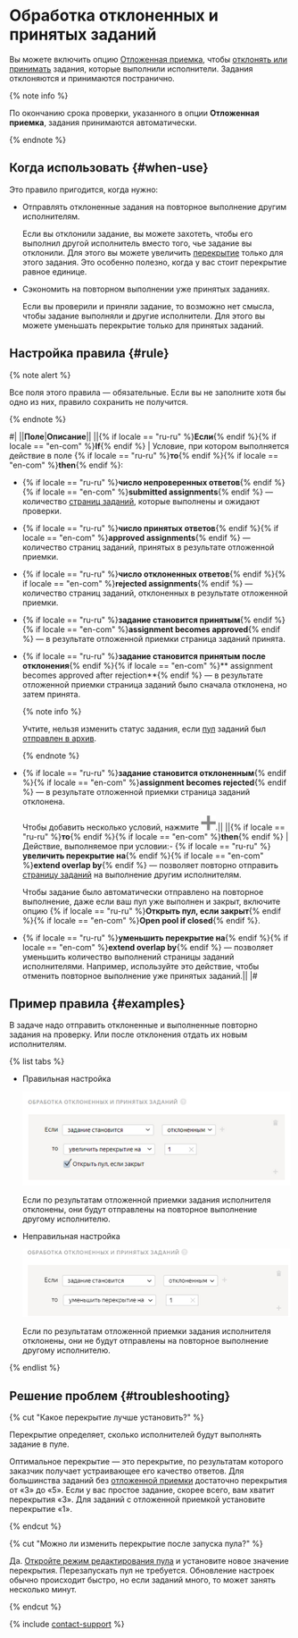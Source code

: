 # Обработка отклоненных и принятых заданий

Вы можете включить опцию [Отложенная приемка](offline-accept.md), чтобы [отклонять или принимать](accept.md) задания, которые выполнили исполнители. Задания отклоняются и принимаются постранично.

{% note info %}

По окончанию срока проверки, указанного в опции **Отложенная приемка**, задания принимаются автоматически.

{% endnote %}

## Когда использовать {#when-use}

Это правило пригодится, когда нужно:

- Отправлять отклоненные задания на повторное выполнение другим исполнителям.

    Если вы отклонили задание, вы можете захотеть, чтобы его выполнил другой исполнитель вместо того, чье задание вы отклонили. Для этого вы можете увеличить [перекрытие](../../glossary.md#overlap) только для этого задания. Это особенно полезно, когда у вас стоит перекрытие равное единице.

- Сэкономить на повторном выполнении уже принятых заданиях.

    Если вы проверили и приняли задание, то возможно нет смысла, чтобы задание выполняли и другие исполнители. Для этого вы можете уменьшать перекрытие только для принятых заданий.

## Настройка правила {#rule}

{% note alert %}

Все поля этого правила — обязательные. Если вы не заполните хотя бы одно из них, правило сохранить не получится.

{% endnote %}

#|
||**Поле**|**Описание**||
||{% if locale == "ru-ru" %}**Если**{% endif %}{% if locale == "en-com" %}**If**{% endif %} | Условие, при котором выполняется действие в поле {% if locale == "ru-ru" %}**то**{% endif %}{% if locale == "en-com" %}**then**{% endif %}:

- {% if locale == "ru-ru" %}**число непроверенных ответов**{% endif %}{% if locale == "en-com" %}**submitted assignments**{% endif %} — количество [страниц заданий](../../glossary.md#task-page), которые выполнены и ожидают проверки.

- {% if locale == "ru-ru" %}**число принятых ответов**{% endif %}{% if locale == "en-com" %}**approved assignments**{% endif %} — количество страниц заданий, принятых в результате отложенной приемки.

- {% if locale == "ru-ru" %}**число отклоненных ответов**{% endif %}{% if locale == "en-com" %}**rejected assignments**{% endif %} — количество страниц заданий, отклоненных в результате отложенной приемки.

- {% if locale == "ru-ru" %}**задание становится принятым**{% endif %}{% if locale == "en-com" %}**assignment becomes approved**{% endif %} — в результате отложенной приемки страница заданий принята.

- {% if locale == "ru-ru" %}**задание становится принятым после отклонения**{% endif %}{% if locale == "en-com" %}** assignment becomes approved after rejection**{% endif %} — в результате отложенной приемки страница заданий было сначала отклонена, но затем принята.

    {% note info %}

    Учтите, нельзя изменить статус задания, если [пул](../../glossary.md#pool) заданий был [отправлен в архив](pool-archive.md).

    {% endnote %}

- {% if locale == "ru-ru" %}**задание становится отклоненным**{% endif %}{% if locale == "en-com" %}**assignment becomes rejected**{% endif %} — в результате отложенной приемки страница заданий отклонена.<br/><br/>Чтобы добавить несколько условий, нажмите ![](../_images/add.svg).||
||{% if locale == "ru-ru" %}**то**{% endif %}{% if locale == "en-com" %}**then**{% endif %} | Действие, выполняемое при условии:- {% if locale == "ru-ru" %}**увеличить перекрытие на**{% endif %}{% if locale == "en-com" %}**extend overlap by**{% endif %} — позволяет повторно отправить [страницу заданий](../../glossary.md#task-page) на выполнение другим исполнителям.

    Чтобы задание было автоматически отправлено на повторное выполнение, даже если ваш пул уже выполнен и закрыт, включите опцию {% if locale == "ru-ru" %}**Открыть пул, если закрыт**{% endif %}{% if locale == "en-com" %}**Open pool if closed**{% endif %}.

- {% if locale == "ru-ru" %}**уменьшить перекрытие на**{% endif %}{% if locale == "en-com" %}**extend overlap by**{% endif %} — позволяет уменьшить количество выполнений страницы заданий исполнителями. Например, используйте это действие, чтобы отменить повторное выполнение уже принятых заданий.||
|#

## Пример правила {#examples}

В задаче надо отправить отклоненные и выполненные повторно задания на проверку. Или после отклонения отдать их новым исполнителям.

{% list tabs %}

- Правильная настройка

  ![](../_images/control-rules/reassessment-after-accepting/qcr-reassessment-after-accepting_example1.png)

  Если по результатам отложенной приемки задания исполнителя отклонены, они будут отправлены на повторное выполнение другому исполнителю.

- Неправильная настройка

  ![](../_images/control-rules/reassessment-after-accepting/qcr-reassessment-after-accepting_example_2.png)

  Если по результатам отложенной приемки задания исполнителя отклонены, они не будут отправлены на повторное выполнение другому исполнителю.

{% endlist %}

## Решение проблем {#troubleshooting}

{% cut "Какое перекрытие лучше установить?" %}

Перекрытие определяет, сколько исполнителей будут выполнять задание в пуле.

Оптимальное перекрытие — это перекрытие, по результатам которого заказчик получает устраивающее его качество ответов. Для большинства заданий без [отложенной приемки](../../glossary.md#left-off-acceptance) достаточно перекрытия от «3» до «5». Если у вас простое задание, скорее всего, вам хватит перекрытия «3». Для заданий с отложенной приемкой установите перекрытие «1».

{% endcut %}

{% cut "Можно ли изменить перекрытие после запуска пула?" %}

Да. [Откройте режим редактирования пула](pool-edit.md) и установите новое значение перекрытия. Перезапускать пул не требуется. Обновление настроек обычно происходит быстро, но если заданий много, то может занять несколько минут.

{% endcut %}

{% include [contact-support](../_includes/contact-support-help.md) %}
